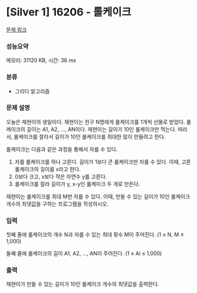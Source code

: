 # [Silver 1] 16206 - 롤케이크

[문제 링크](https://www.acmicpc.net/problem/16206)

### 성능요약
메모리: 31120 KB, 시간: 36 ms

### 분류
- 그리디 알고리즘

### 문제 설명
오늘은 재현이의 생일이다. 재현이는 친구 N명에게 롤케이크를 1개씩 선물로 받았다. 롤케이크의 길이는 A1, A2, ..., AN이다. 재현이는 길이가 10인 롤케이크만 먹는다. 따라서, 롤케이크를 잘라서 길이가 10인 롤케이크를 최대한 많이 만들려고 한다.

롤케이크는 다음과 같은 과정을 통해서 자를 수 있다.

1. 자를 롤케이크를 하나 고른다. 길이가 1보다 큰 롤케이크만 자를 수 있다. 이때, 고른 롤케이크의 길이를 x라고 한다.
2. 0보다 크고, x보다 작은 자연수 y를 고른다.
3. 롤케이크를 잘라 길이가 y, x-y인 롤케이크 두 개로 만든다.

재현이는 롤케이크를 최대 M번 자를 수 있다. 이때, 만들 수 있는 길이가 10인 롤케이크 개수의 최댓값을 구하는 프로그램을 작성하시오.


### 입력
첫째 줄에 롤케이크의 개수 N과 자를 수 있는 최대 횟수 M이 주어진다. (1 ≤ N, M ≤ 1,000)

둘째 줄에 롤케이크의 길이 A1, A2, ..., AN이 주어진다. (1 ≤ Ai ≤ 1,000)

### 출력
재현이가 만들 수 있는 길이가 10인 롤케이크 개수의 최댓값을 출력한다.
